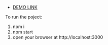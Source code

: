 - [DEMO LINK](https://yazheviks.github.io/Viktoriia-Serhieieva_11.11/)

To run the poject:
1. npm i
2. npm start
3. open your browser at http://localhost:3000 
